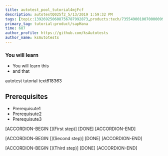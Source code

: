 ```yaml
---
title: autotest_pool_tutorial4mjFcf
description: autotestQ025f2_5/13/2019 1:59:32 PM
tags: [topic:139269250608756787992873,products:tech/73554900100700000996,tutorial:experience/advanced]
primary_tag: tutorial:product/sapHana
time: 687
author_profile: https://github.com/ksAutotests
author_name: ksAutotests
---
```

### You will learn
- You will learn this
- and that

autotest tutorial text618363

## Prerequisites
- Prerequisute1
- Prerequisute2
- Prerequisute3

[ACCORDION-BEGIN [](First step)]
[DONE]
[ACCORDION-END]

[ACCORDION-BEGIN [](Second step)]
[DONE]
[ACCORDION-END]

[ACCORDION-BEGIN [](Third step)]
[DONE]
[ACCORDION-END]

